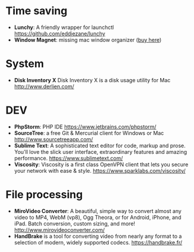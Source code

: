 # Time saving

- **Lunchy**: A friendly wrapper for launchctl
https://github.com/eddiezane/lunchy
- **Window Magnet**: missing mac window organizer ([buy here](https://itunes.apple.com/cz/app/window-magnet/id441258766?mt=12
))

# System
- **Disk Inventory X** Disk Inventory X is a disk usage utility for Mac http://www.derlien.com/

# DEV

- **PhpStorm**: PHP IDE https://www.jetbrains.com/phpstorm/
- **SourceTree**: a free Git & Mercurial client for Windows or Mac http://www.sourcetreeapp.com/
- **Sublime Text**: A sophisticated text editor for code, markup and prose. You'll love the slick user interface, extraordinary features and amazing performance. https://www.sublimetext.com/
- **Viscosity**: Viscosity is a first class OpenVPN client that lets you secure your network with ease & style. https://www.sparklabs.com/viscosity/


# File processing

- **MiroVideo Converter**: A beautiful, simple way to convert almost any video to MP4, WebM (vp8), Ogg Theora, or for Android, iPhone, and iPad. Batch conversion, custom sizing, and more!
http://www.mirovideoconverter.com/
- **HandBrake** is a tool for converting video from nearly any format to a selection of modern, widely supported codecs. https://handbrake.fr/